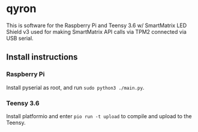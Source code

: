 # qyron

This is software for the Raspberry Pi and Teensy 3.6 w/ SmartMatrix LED Shield
v3 used for making SmartMatrix API calls via TPM2 connected via USB serial.

## Install instructions

### Raspberry Pi

Install pyserial as root, and run `sudo python3 ./main.py`.

### Teensy 3.6

Install platformio and enter `pio run -t upload` to compile and upload to the Teensy.
